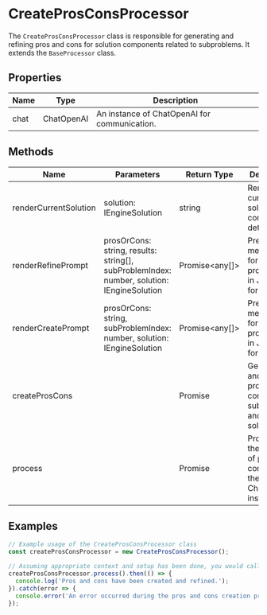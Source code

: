 # CreateProsConsProcessor

The `CreateProsConsProcessor` class is responsible for generating and refining pros and cons for solution components related to subproblems. It extends the `BaseProcessor` class.

## Properties

| Name   | Type                          | Description                                   |
|--------|-------------------------------|-----------------------------------------------|
| chat   | ChatOpenAI                    | An instance of ChatOpenAI for communication.  |

## Methods

| Name                   | Parameters                        | Return Type | Description                                                                 |
|------------------------|-----------------------------------|-------------|-----------------------------------------------------------------------------|
| renderCurrentSolution  | solution: IEngineSolution         | string      | Renders the current solution component details.                             |
| renderRefinePrompt     | prosOrCons: string, results: string[], subProblemIndex: number, solution: IEngineSolution | Promise<any[]> | Prepares messages for refining pros or cons in JSON format.                  |
| renderCreatePrompt     | prosOrCons: string, subProblemIndex: number, solution: IEngineSolution | Promise<any[]> | Prepares messages for creating pros or cons in JSON format.                  |
| createProsCons         |                                   | Promise<void> | Generates and refines pros and cons for all subproblems and their solutions. |
| process                |                                   | Promise<void> | Processes the creation of pros and cons using the ChatOpenAI instance.       |

## Examples

```typescript
// Example usage of the CreateProsConsProcessor class
const createProsConsProcessor = new CreateProsConsProcessor();

// Assuming appropriate context and setup has been done, you would call the process method to start the processor
createProsConsProcessor.process().then(() => {
  console.log('Pros and cons have been created and refined.');
}).catch(error => {
  console.error('An error occurred during the pros and cons creation process:', error);
});
```